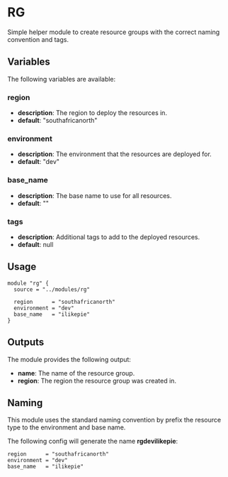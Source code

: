 RG
==

Simple helper module to create resource groups with the correct naming
convention and tags.

## Variables

The following variables are available:

### region

- __description__: The region to deploy the resources in.
- __default__: "southafricanorth"

### environment

- __description__: The environment that the resources are deployed for.
- __default__: "dev"

### base_name

- __description__: The base name to use for all resources.
- __default__: ""

### tags

- __description__: Additional tags to add to the deployed resources.
- __default__: null

## Usage

```
module "rg" {
  source = "../modules/rg"

  region      = "southafricanorth"
  environment = "dev"
  base_name   = "ilikepie"
}
```

## Outputs

The module provides the following output:

- __name__: The name of the resource group.
- __region__: The region the resource group was created in.

## Naming

This module uses the standard naming convention by prefix the resource type
to the environment and base name.

The following config will generate the name __rgdevilikepie__:

```
region      = "southafricanorth"
environment = "dev"
base_name   = "ilikepie"
```